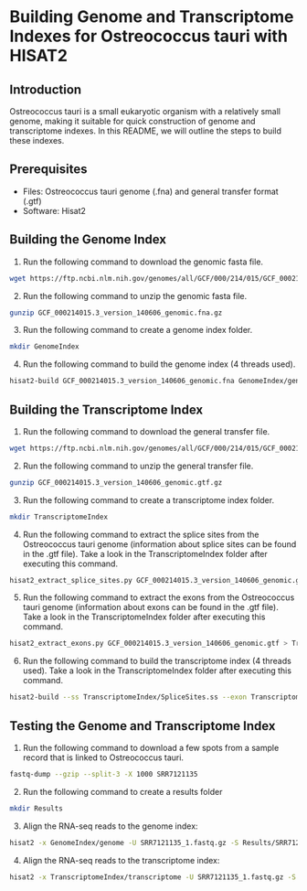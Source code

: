 # Building Genome and Transcriptome Indexes for Ostreococcus tauri with HISAT2
## Introduction
Ostreococcus tauri is a small eukaryotic organism with a relatively small genome, making it suitable for quick construction of genome and transcriptome indexes. In this README, we will outline the steps to build these indexes.

## Prerequisites
* Files: Ostreococcus tauri genome (.fna) and general transfer format (.gtf)
* Software: Hisat2

## Building the Genome Index
1. Run the following command to download the genomic fasta file.

```bash     
wget https://ftp.ncbi.nlm.nih.gov/genomes/all/GCF/000/214/015/GCF_000214015.3_version_140606/GCF_000214015.3_version_140606_genomic.fna.gz
```
2. Run the following command to unzip the genomic fasta file.

```bash     
gunzip GCF_000214015.3_version_140606_genomic.fna.gz
```
3. Run the following command to create a genome index folder.
```bash     
mkdir GenomeIndex
```
4. Run the following command to build the genome index (4 threads used).
```bash     
hisat2-build GCF_000214015.3_version_140606_genomic.fna GenomeIndex/genome -p 4
```

## Building the Transcriptome Index
1. Run the following command to download the general transfer file. 

```bash     
wget https://ftp.ncbi.nlm.nih.gov/genomes/all/GCF/000/214/015/GCF_000214015.3_version_140606/GCF_000214015.3_version_140606_genomic.gtf.gz
```
2. Run the following command to unzip the general transfer file.
```bash     
gunzip GCF_000214015.3_version_140606_genomic.gtf.gz
```
3. Run the following command to create a transcriptome index folder. 
```bash     
mkdir TranscriptomeIndex
```
4. Run the following command to extract the splice sites from the Ostreococcus tauri genome (information about splice sites can be found in the .gtf file). Take a look in the TranscriptomeIndex folder after executing this command.
```bash     
hisat2_extract_splice_sites.py GCF_000214015.3_version_140606_genomic.gtf > TranscriptomeIndex/SpliceSites.ss
```
5. Run the following command to extract the exons from the Ostreococcus tauri genome (information about exons can be found in the .gtf file). Take a look in the TranscriptomeIndex folder after executing this command.
```bash     
hisat2_extract_exons.py GCF_000214015.3_version_140606_genomic.gtf > TranscriptomeIndex/Exons.exon 
```
6. Run the following command to build the transcriptome index (4 threads used). Take a look in the TranscriptomeIndex folder after executing this command.
```bash     
hisat2-build --ss TranscriptomeIndex/SpliceSites.ss --exon TranscriptomeIndex/Exons.exon GCF_000214015.3_version_140606_genomic.fna TranscriptomeIndex/transcriptome -p 4 
```

## Testing the Genome and Transcriptome Index
1. Run the following command to download a few spots from a sample record that is linked to Ostreococcus tauri.
```bash     
fastq-dump --gzip --split-3 -X 1000 SRR7121135 
```
2. Run the following command to create a results folder
```bash     
mkdir Results 
```
3. Align the RNA-seq reads to the genome index:
```bash     
hisat2 -x GenomeIndex/genome -U SRR7121135_1.fastq.gz -S Results/SRR7121135_1_genome.sam 
```
4. Align the RNA-seq reads to the transcriptome index:
```bash     
hisat2 -x TranscriptomeIndex/transcriptome -U SRR7121135_1.fastq.gz -S Results/SRR7121135_1_transcriptome.sam 
```
